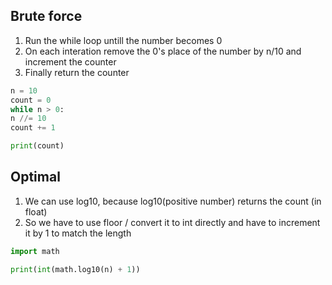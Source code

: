 ## Brute force
1. Run the while loop untill the number becomes 0
2. On each interation remove the 0's place of the number by n/10 and increment the counter
3. Finally return the counter

  ```Python
  n = 10
count = 0
while n > 0:
  n //= 10
  count += 1

print(count)
 ``` 

## Optimal
1. We can use log10, because log10(positive number) returns the count (in float)
2. So we have to use floor / convert it to int directly and have to increment it by 1 to match the length

```Python
import math

print(int(math.log10(n) + 1))
```
